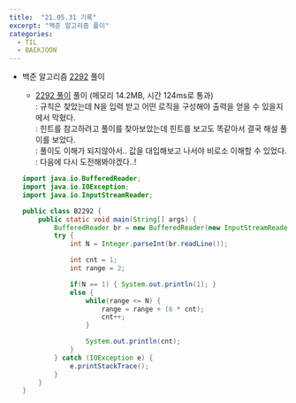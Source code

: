```yaml
---
title:  "21.05.31 기록"
excerpt: "백준 알고리즘 풀이"
categories:
  - TIL
  - BAEKJOON
---
```



+ 백준 알고리즘 [2292](https://www.acmicpc.net/problem/2292) 풀이

  + [2292 풀이](https://st-lab.tistory.com/73) 풀이 (메모리 14.2MB, 시간 124ms로 통과)<br />
    : 규칙은 찾았는데 N을 입력 받고 어떤 로직을 구성해야 출력을 얻을 수 있을지에서 막혔다.<br />
    : 힌트를 참고하려고 풀이를 찾아보았는데 힌트를 보고도 똑같아서 결국 해설 풀이를 보았다.<br />
    : 풀이도 이해가 되지않아서.. 값을 대입해보고 나서야 비로소 이해할 수 있었다.<br />
    : 다음에 다시 도전해봐야겠다..!<br />

  ```java
  import java.io.BufferedReader;
  import java.io.IOException;
  import java.io.InputStreamReader;

  public class B2292 {
      public static void main(String[] args) {
          BufferedReader br = new BufferedReader(new InputStreamReader(System.in));
          try {
              int N = Integer.parseInt(br.readLine());

              int cnt = 1;
              int range = 2;

              if(N == 1) { System.out.println(1); }
              else {
                  while(range <= N) {
                      range = range + (6 * cnt);
                      cnt++;
                  }

                  System.out.println(cnt);
              }
          } catch (IOException e) {
              e.printStackTrace();
          }
      }
  }
  ```

  <br />
